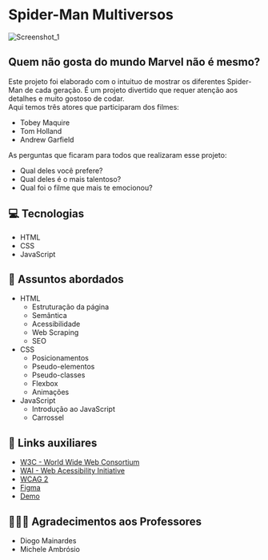 # Spider-Man Multiversos

![Screenshot_1](https://github.com/JesskaBasilio/spider-man-multiverses/assets/152433983/a2d19a05-1862-45b8-abe8-d08401b60e3c)


## Quem não gosta do mundo Marvel não é mesmo?
<p>Este projeto foi elaborado com o intuituo de mostrar os diferentes Spider-Man de cada geração. É um projeto divertido que requer atenção aos detalhes e muito gostoso de codar.<br> Aqui temos três atores que participaram dos filmes: <br> 
<ul>
<li>Tobey Maquire</li>
<li>Tom Holland</li>
<li>Andrew Garfield</li>
</ul>

As perguntas que ficaram para todos que realizaram esse projeto:
<br>
 - Qual deles você prefere? 
 - Qual deles é o mais talentoso? 
 - Qual foi o filme que mais te emocionou?
</p>


## 💻 Tecnologias
- HTML
- CSS
- JavaScript

## 💬 Assuntos abordados
- HTML
    - Estruturação da página 
    - Semântica
    - Acessibilidade
    - Web Scraping
    - SEO
- CSS
    - Posicionamentos
    - Pseudo-elementos
    - Pseudo-classes
    - Flexbox
    - Animações 
- JavaScript
    - Introdução ao JavaScript
    - Carrossel
    
## 🔗 Links auxiliares

- [W3C - World Wide Web Consortium](http://w3c.org)
- [WAI - Web Acessibility Initiative](https://www.w3.org/WAI/)
- [WCAG 2](https://www.w3.org/WAI/WCAG21/quickref/) 
- [Figma](https://www.figma.com/file/I3Q42CcVUziRN3iMfTrbfb/Stranger-Things?node-id=0%3A1) 
- [Demo](https://micheleambrosio.github.io/semana-frontend-mundo-invertido/)

## 🧚🧚‍♂️ Agradecimentos aos Professores

- Diogo Mainardes 
- Michele Ambrósio


